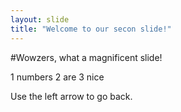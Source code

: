 ```yaml
---
layout: slide
title: "Welcome to our secon slide!"
---
```

#Wowzers, what a magnificent slide!

1 numbers
2 are
3 nice

Use the left arrow to go back.
